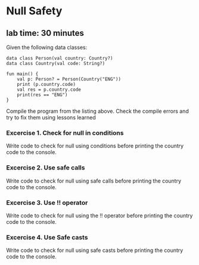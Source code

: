 # Null Safety
## lab time: 30 minutes

Given the following data classes: 
```
data class Person(val country: Country?)
data class Country(val code: String?)

fun main() {
    val p: Person? = Person(Country("ENG"))
    print (p.country.code)
    val res = p.country.code
    print(res == "ENG")
}
```

Compile the program from the listing above. 
Check the compile errors and try to fix them using lessons learned

### Excercise 1. Check for null in conditions
Write code to check for null using conditions before printing the country code to the console.

### Excercise 2. Use safe calls
Write code to check for null using safe calls before printing the country code to the console.

### Excercise 3. Use !! operator
Write code to check for null using the !! operator before printing the country code to the console.

### Excercise 4. Use Safe casts
Write code to check for null using safe casts before printing the country code to the console.
